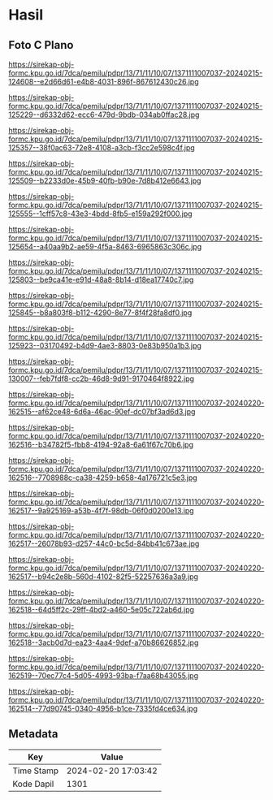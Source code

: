 # Hasil

## Foto C Plano

https://sirekap-obj-formc.kpu.go.id/7dca/pemilu/pdpr/13/71/11/10/07/1371111007037-20240215-124608--e2d66d61-e4b8-4031-896f-867612430c26.jpg

https://sirekap-obj-formc.kpu.go.id/7dca/pemilu/pdpr/13/71/11/10/07/1371111007037-20240215-125229--d6332d62-ecc6-479d-9bdb-034ab0ffac28.jpg

https://sirekap-obj-formc.kpu.go.id/7dca/pemilu/pdpr/13/71/11/10/07/1371111007037-20240215-125357--38f0ac63-72e8-4108-a3cb-f3cc2e598c4f.jpg

https://sirekap-obj-formc.kpu.go.id/7dca/pemilu/pdpr/13/71/11/10/07/1371111007037-20240215-125509--b2233d0e-45b9-40fb-b90e-7d8b412e6643.jpg

https://sirekap-obj-formc.kpu.go.id/7dca/pemilu/pdpr/13/71/11/10/07/1371111007037-20240215-125555--1cff57c8-43e3-4bdd-8fb5-e159a292f000.jpg

https://sirekap-obj-formc.kpu.go.id/7dca/pemilu/pdpr/13/71/11/10/07/1371111007037-20240215-125654--a40aa9b2-ae59-4f5a-8463-6965863c306c.jpg

https://sirekap-obj-formc.kpu.go.id/7dca/pemilu/pdpr/13/71/11/10/07/1371111007037-20240215-125803--be9ca41e-e91d-48a8-8b14-d18ea17740c7.jpg

https://sirekap-obj-formc.kpu.go.id/7dca/pemilu/pdpr/13/71/11/10/07/1371111007037-20240215-125845--b8a803f8-b112-4290-8e77-8f4f28fa8df0.jpg

https://sirekap-obj-formc.kpu.go.id/7dca/pemilu/pdpr/13/71/11/10/07/1371111007037-20240215-125923--03170492-b4d9-4ae3-8803-0e83b950a1b3.jpg

https://sirekap-obj-formc.kpu.go.id/7dca/pemilu/pdpr/13/71/11/10/07/1371111007037-20240215-130007--feb7fdf8-cc2b-46d8-9d91-9170464f8922.jpg

https://sirekap-obj-formc.kpu.go.id/7dca/pemilu/pdpr/13/71/11/10/07/1371111007037-20240220-162515--af62ce48-6d6a-46ac-90ef-dc07bf3ad6d3.jpg

https://sirekap-obj-formc.kpu.go.id/7dca/pemilu/pdpr/13/71/11/10/07/1371111007037-20240220-162516--b34782f5-fbb8-4194-92a8-6a61f67c70b6.jpg

https://sirekap-obj-formc.kpu.go.id/7dca/pemilu/pdpr/13/71/11/10/07/1371111007037-20240220-162516--7708988c-ca38-4259-b658-4a176721c5e3.jpg

https://sirekap-obj-formc.kpu.go.id/7dca/pemilu/pdpr/13/71/11/10/07/1371111007037-20240220-162517--9a925169-a53b-4f7f-98db-06f0d0200e13.jpg

https://sirekap-obj-formc.kpu.go.id/7dca/pemilu/pdpr/13/71/11/10/07/1371111007037-20240220-162517--26078b93-d257-44c0-bc5d-84bb41c673ae.jpg

https://sirekap-obj-formc.kpu.go.id/7dca/pemilu/pdpr/13/71/11/10/07/1371111007037-20240220-162517--b94c2e8b-560d-4102-82f5-52257636a3a9.jpg

https://sirekap-obj-formc.kpu.go.id/7dca/pemilu/pdpr/13/71/11/10/07/1371111007037-20240220-162518--64d5ff2c-29ff-4bd2-a460-5e05c722ab6d.jpg

https://sirekap-obj-formc.kpu.go.id/7dca/pemilu/pdpr/13/71/11/10/07/1371111007037-20240220-162518--3acb0d7d-ea23-4aa4-9def-a70b86626852.jpg

https://sirekap-obj-formc.kpu.go.id/7dca/pemilu/pdpr/13/71/11/10/07/1371111007037-20240220-162519--70ec77c4-5d05-4993-93ba-f7aa68b43055.jpg

https://sirekap-obj-formc.kpu.go.id/7dca/pemilu/pdpr/13/71/11/10/07/1371111007037-20240220-162514--77d90745-0340-4956-b1ce-7335fd4ce634.jpg


## Metadata

| Key        | Value               |
| ---------- | ------------------- |
| Time Stamp | 2024-02-20 17:03:42 |
| Kode Dapil | 1301                |



